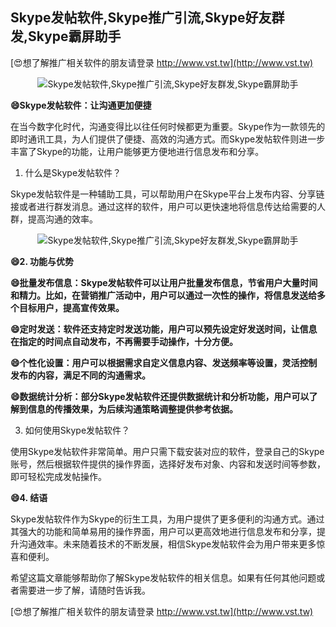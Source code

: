 ## **Skype发帖软件,Skype推广引流,Skype好友群发,Skype霸屏助手**

[😍想了解推广相关软件的朋友请登录 http://www.vst.tw](http://www.vst.tw)

 <center><img src="https://vst.tw/MP4/tuiguang/png/8.png" alt="Skype发帖软件,Skype推广引流,Skype好友群发,Skype霸屏助手"></center>

**😄Skype发帖软件：让沟通更加便捷**

在当今数字化时代，沟通变得比以往任何时候都更为重要。Skype作为一款领先的即时通讯工具，为人们提供了便捷、高效的沟通方式。而Skype发帖软件则进一步丰富了Skype的功能，让用户能够更方便地进行信息发布和分享。

1. 什么是Skype发帖软件？

Skype发帖软件是一种辅助工具，可以帮助用户在Skype平台上发布内容、分享链接或者进行群发消息。通过这样的软件，用户可以更快速地将信息传达给需要的人群，提高沟通的效率。

 <center><img src="https://vst.tw/MP4/tuiguang/png/3.png" alt="Skype发帖软件,Skype推广引流,Skype好友群发,Skype霸屏助手"></center>

**😄2. 功能与优势**

**😄批量发布信息：Skype发帖软件可以让用户批量发布信息，节省用户大量时间和精力。比如，在营销推广活动中，用户可以通过一次性的操作，将信息发送给多个目标用户，提高宣传效果。**

**😄定时发送：软件还支持定时发送功能，用户可以预先设定好发送时间，让信息在指定的时间点自动发布，不再需要手动操作，十分方便。**

**😄个性化设置：用户可以根据需求自定义信息内容、发送频率等设置，灵活控制发布的内容，满足不同的沟通需求。**

**😄数据统计分析：部分Skype发帖软件还提供数据统计和分析功能，用户可以了解到信息的传播效果，为后续沟通策略调整提供参考依据。**

3. 如何使用Skype发帖软件？

使用Skype发帖软件非常简单。用户只需下载安装对应的软件，登录自己的Skype账号，然后根据软件提供的操作界面，选择好发布对象、内容和发送时间等参数，即可轻松完成发帖操作。

**😄4. 结语**

Skype发帖软件作为Skype的衍生工具，为用户提供了更多便利的沟通方式。通过其强大的功能和简单易用的操作界面，用户可以更高效地进行信息发布和分享，提升沟通效率。未来随着技术的不断发展，相信Skype发帖软件会为用户带来更多惊喜和便利。

希望这篇文章能够帮助你了解Skype发帖软件的相关信息。如果有任何其他问题或者需要进一步了解，请随时告诉我。

[😍想了解推广相关软件的朋友请登录 http://www.vst.tw](http://www.vst.tw)



